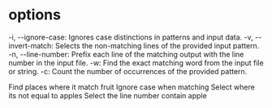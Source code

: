 # options

-i, --ignore-case: Ignores case distinctions in patterns and input data.
-v, --invert-match: Selects the non-matching lines of the provided input pattern.
-n, --line-number: Prefix each line of the matching output with the line number in the input file.
-w: Find the exact matching word from the input file or string.
-c: Count the number of occurrences of the provided pattern.

Find places where it match fruit
Ignore case when matching
Select where its not equal to apples
Select the line number contain apple
